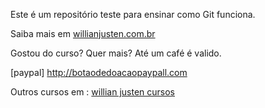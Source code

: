 Este é um repositório teste para ensinar como Git funciona.

Saiba mais em [willianjusten.com.br](http://willianjusten.com.br)

Gostou do curso? Quer mais? Até um café é valido.

[paypal] http://botaodedoacaopaypall.com

Outros cursos em : [willian justen cursos](http://willianjusten.com.br)